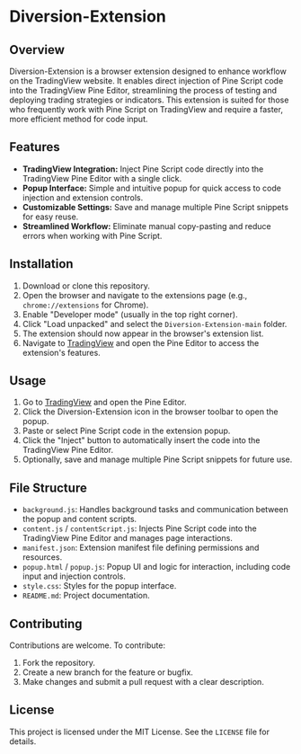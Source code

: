 # Diversion-Extension

## Overview

Diversion-Extension is a browser extension designed to enhance workflow on the TradingView website. It enables direct injection of Pine Script code into the TradingView Pine Editor, streamlining the process of testing and deploying trading strategies or indicators. This extension is suited for those who frequently work with Pine Script on TradingView and require a faster, more efficient method for code input.

## Features

- **TradingView Integration:** Inject Pine Script code directly into the TradingView Pine Editor with a single click.
- **Popup Interface:** Simple and intuitive popup for quick access to code injection and extension controls.
- **Customizable Settings:** Save and manage multiple Pine Script snippets for easy reuse.
- **Streamlined Workflow:** Eliminate manual copy-pasting and reduce errors when working with Pine Script.

## Installation

1. Download or clone this repository.
2. Open the browser and navigate to the extensions page (e.g., `chrome://extensions` for Chrome).
3. Enable "Developer mode" (usually in the top right corner).
4. Click "Load unpacked" and select the `Diversion-Extension-main` folder.
5. The extension should now appear in the browser's extension list.
6. Navigate to [TradingView](https://www.tradingview.com/) and open the Pine Editor to access the extension's features.

## Usage

1. Go to [TradingView](https://www.tradingview.com/) and open the Pine Editor.
2. Click the Diversion-Extension icon in the browser toolbar to open the popup.
3. Paste or select Pine Script code in the extension popup.
4. Click the "Inject" button to automatically insert the code into the TradingView Pine Editor.
5. Optionally, save and manage multiple Pine Script snippets for future use.

## File Structure

- `background.js`: Handles background tasks and communication between the popup and content scripts.
- `content.js` / `contentScript.js`: Injects Pine Script code into the TradingView Pine Editor and manages page interactions.
- `manifest.json`: Extension manifest file defining permissions and resources.
- `popup.html` / `popup.js`: Popup UI and logic for interaction, including code input and injection controls.
- `style.css`: Styles for the popup interface.
- `README.md`: Project documentation.

## Contributing

Contributions are welcome. To contribute:

1. Fork the repository.
2. Create a new branch for the feature or bugfix.
3. Make changes and submit a pull request with a clear description.

## License

This project is licensed under the MIT License. See the `LICENSE` file for details. 